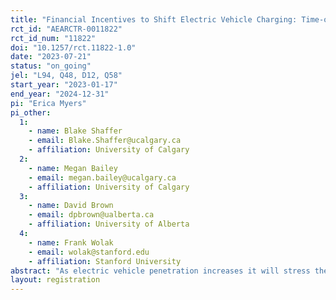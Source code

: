 ```yaml
---
title: "Financial Incentives to Shift Electric Vehicle Charging: Time-of-Use versus Managed"
rct_id: "AEARCTR-0011822"
rct_id_num: "11822"
doi: "10.1257/rct.11822-1.0"
date: "2023-07-21"
status: "on_going"
jel: "L94, Q48, D12, Q58"
start_year: "2023-01-17"
end_year: "2024-12-31"
pi: "Erica Myers"
pi_other:
  1:
    - name: Blake Shaffer
    - email: Blake.Shaffer@ucalgary.ca
    - affiliation: University of Calgary
  2:
    - name: Megan Bailey
    - email: megan.bailey@ucalgary.ca
    - affiliation: University of Calgary
  3:
    - name: David Brown
    - email: dpbrown@ualberta.ca
    - affiliation: University of Alberta
  4:
    - name: Frank Wolak
    - email: wolak@stanford.edu
    - affiliation: Stanford University
abstract: "As electric vehicle penetration increases it will stress the capacity of local distribution networks. This study is designed to assess the potential to shift electric vehicle (EV) charging times to reduce strain on the distribution system. We consider two approaches, 1) time of use pricing—offering a discount for individuals to charge in the off-peak hours and 2) managed charging—offering a per-kwh discount for consumers to let a 3rd party software to schedule charging times throughout the charging session to reduce the distribution network peak.  We also assess individuals’ willingness to accept joining an incentive program for shifting charging and whether this varies with experience with managed charging. "
layout: registration
---
```


